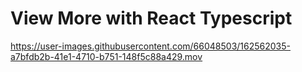 # View More with React Typescript



https://user-images.githubusercontent.com/66048503/162562035-a7bfdb2b-41e1-4710-b751-148f5c88a429.mov

